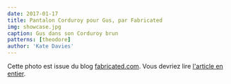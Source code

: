 ```yaml
---
date: 2017-01-17
title: Pantalon Corduroy pour Gus, par Fabricated
img: showcase.jpg
caption: Gus dans son Corduroy brun
patterns: [theodore]
author: 'Kate Davies'
---
```


Cette photo est issue du blog [fabricated.com](http://fabrickated.com/). 
Vous devriez lire [l'article en entier](http://fabrickated.com/2017/01/21/manswap-7-finishing-the-brown-corduroy-trousers/).
